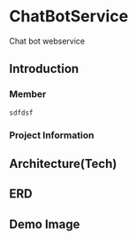 # ChatBotService
Chat bot webservice


## Introduction

### Member
``` sdfdsf ```

### Project Information


## Architecture(Tech)


## ERD

## Demo Image
